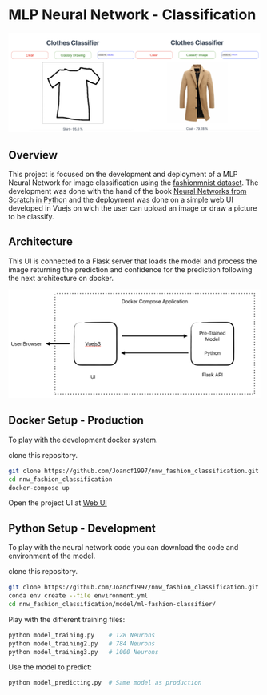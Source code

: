 # MLP Neural Network - Classification
![](Images_repo/classification.png)

## Overview

This project is focused on the development and deployment of a MLP Neural Network for image classification using the [fashionmnist dataset](https://www.kaggle.com/datasets/zalando-research/fashionmnist). The development was done with the hand of the book [Neural Networks from Scratch in Python](https://nnfs.io/) and the deployment was done on a simple web UI developed in Vuejs on wich the user can upload an image or draw a picture to be classify. 

## Architecture
This UI is connected to a Flask server that loads the model and process the image returning the prediction and confidence for the prediction following the next architecture on docker.

![](Images_repo/Architecture.png)

## Docker Setup - Production

To play with the development docker system.

clone this repository. 

```sh
git clone https://github.com/Joancf1997/nnw_fashion_classification.git
cd nnw_fashion_classification
docker-compose up
```

Open the project UI at [Web UI](http://localhost:5173/)




## Python Setup - Development

To play with the neural network code you can download the code and environment of the model. 

clone this repository. 

```sh
git clone https://github.com/Joancf1997/nnw_fashion_classification.git
conda env create --file environment.yml
cd nnw_fashion_classification/model/ml-fashion-classifier/
```

Play with the different training files: 

```sh
python model_training.py    # 128 Neurons
python model_training2.py   # 784 Neurons
python model_training3.py   # 1000 Neurons
```

Use the model to predict: 

```sh
python model_predicting.py  # Same model as production 
```
